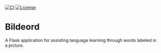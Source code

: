 [![CI](https://github.com/dianaspencer/bilde-ord/workflows/CI/badge.svg?branch=master)](https://github.com/dianaspencer/bilde-ord/actions?query=branch=master)
[![License](https://img.shields.io/pypi/l)](LICENSE)  


# Bildeord

A Flask application for assisting language learning through words labeled in a picture.
